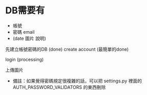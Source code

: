 # DB需要有  
* 帳號 
* 密碼 email 
* (date 圖片 說明)

先建立帳號密碼的DB (done)
create account (最簡單的done)

login (processing)

上傳圖片



* 備註：如果覺得密碼規定很複雜的話，可以把 settings.py 裡面的 AUTH_PASSWORD_VALIDATORS 的東西刪除